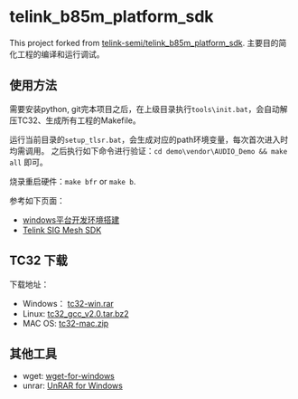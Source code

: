 # telink_b85m_platform_sdk

This project forked from [telink-semi/telink_b85m_platform_sdk](https://github.com/telink-semi/telink_b85m_platform_sdk).
主要目的简化工程的编译和运行调试。

## 使用方法

需要安装python, git完本项目之后，在上级目录执行`tools\init.bat`，会自动解压TC32、生成所有工程的Makefile。

运行当前目录的`setup_tlsr.bat`，会生成对应的path环境变量，每次首次进入时均需调用。
之后执行如下命令进行验证：`cd demo\vendor\AUDIO_Demo && make all` 即可。

烧录重启硬件：`make bfr` or `make b`.

参考如下页面：
- [windows平台开发环境搭建](https://github.com/Ai-Thinker-Open/Telink_825X_SDK/blob/master/start_windows.md)
- [Telink SIG Mesh SDK](https://gitee.com/anson_lwang/Telink_SIG_Mesh)

## TC32 下载

下载地址：
- Windows： [tc32-win.rar](http://shyboy.oss-cn-shenzhen.aliyuncs.com/readonly/tc32_win.rar)
- Linux: [tc32_gcc_v2.0.tar.bz2](https://shyboy.oss-cn-shenzhen.aliyuncs.com/readonly/tc32_gcc_v2.0.tar.bz2)
- MAC OS: [tc32-mac.zip](http://shyboy.oss-cn-shenzhen.aliyuncs.com/readonly/tc32-mac.zip)

## 其他工具

- wget: [wget-for-windows](https://github.com/lifenjoiner/wget-for-windows)
- unrar: [UnRAR for Windows](https://www.rarlab.com/rar_add.htm)
